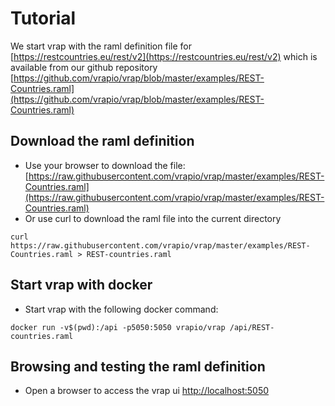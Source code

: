 # Tutorial

We start vrap with the raml definition file for [https://restcountries.eu/rest/v2](https://restcountries.eu/rest/v2) which is available from our github repository [https://github.com/vrapio/vrap/blob/master/examples/REST-Countries.raml](https://github.com/vrapio/vrap/blob/master/examples/REST-Countries.raml) 

## Download the raml definition

- Use your browser to download the file: [https://raw.githubusercontent.com/vrapio/vrap/master/examples/REST-Countries.raml](https://raw.githubusercontent.com/vrapio/vrap/master/examples/REST-Countries.raml) 
- Or use curl to download the raml file into the current directory
```
curl https://raw.githubusercontent.com/vrapio/vrap/master/examples/REST-Countries.raml > REST-countries.raml
```

## Start vrap with docker

- Start vrap with the following docker command:
```
docker run -v$(pwd):/api -p5050:5050 vrapio/vrap /api/REST-countries.raml
```

## Browsing and testing the raml definition

- Open a browser to access the vrap ui [http://localhost:5050](http://localhost:5050)  